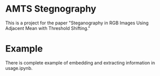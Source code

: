 # AMTS Stegnography

This is a project for the paper "Steganography in RGB Images Using Adjacent Mean with Threshold Shifting."

# Example
There is complete example of embedding and extracting information in usage.ipynb.
